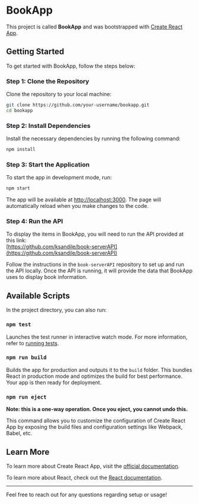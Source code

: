 
# BookApp

This project is called **BookApp** and was bootstrapped with [Create React App](https://github.com/facebook/create-react-app).

## Getting Started

To get started with BookApp, follow the steps below:

### Step 1: Clone the Repository

Clone the repository to your local machine:

```bash
git clone https://github.com/your-username/bookapp.git
cd bookapp
```

### Step 2: Install Dependencies

Install the necessary dependencies by running the following command:

```bash
npm install
```

### Step 3: Start the Application

To start the app in development mode, run:

```bash
npm start
```

The app will be available at [http://localhost:3000](http://localhost:3000). The page will automatically reload when you make changes to the code.

### Step 4: Run the API

To display the items in BookApp, you will need to run the API provided at this link:  
[https://github.com/ksandile/book-serverAPI](https://github.com/ksandile/book-serverAPI)

Follow the instructions in the `book-serverAPI` repository to set up and run the API locally. Once the API is running, it will provide the data that BookApp uses to display book information.

## Available Scripts

In the project directory, you can also run:

### `npm test`

Launches the test runner in interactive watch mode. For more information, refer to [running tests](https://facebook.github.io/create-react-app/docs/running-tests).

### `npm run build`

Builds the app for production and outputs it to the `build` folder. This bundles React in production mode and optimizes the build for best performance. Your app is then ready for deployment.

### `npm run eject`

**Note: this is a one-way operation. Once you eject, you cannot undo this.** 

This command allows you to customize the configuration of Create React App by exposing the build files and configuration settings like Webpack, Babel, etc.

## Learn More

To learn more about Create React App, visit the [official documentation](https://facebook.github.io/create-react-app/docs/getting-started).

To learn more about React, check out the [React documentation](https://reactjs.org/).

---

Feel free to reach out for any questions regarding setup or usage!
